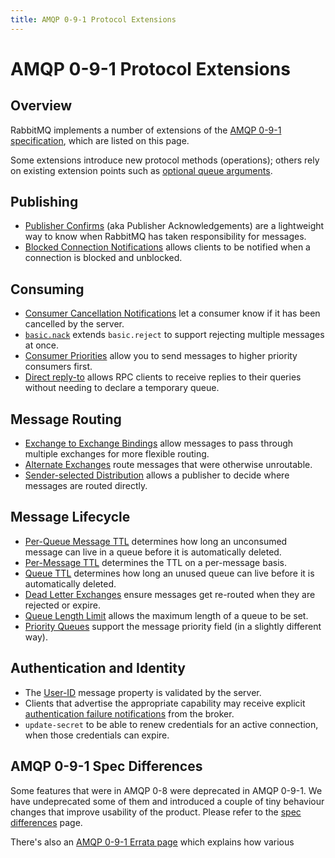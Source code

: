 ```yaml
---
title: AMQP 0-9-1 Protocol Extensions
---
```

<!--
Copyright (c) 2005-2025 Broadcom. All Rights Reserved. The term "Broadcom" refers to Broadcom Inc. and/or its subsidiaries.

All rights reserved. This program and the accompanying materials
are made available under the terms of the under the Apache License,
Version 2.0 (the "License”); you may not use this file except in compliance
with the License. You may obtain a copy of the License at

https://www.apache.org/licenses/LICENSE-2.0

Unless required by applicable law or agreed to in writing, software
distributed under the License is distributed on an "AS IS" BASIS,
WITHOUT WARRANTIES OR CONDITIONS OF ANY KIND, either express or implied.
See the License for the specific language governing permissions and
limitations under the License.
-->

# AMQP 0-9-1 Protocol Extensions

## Overview

RabbitMQ implements a number of extensions of the
[AMQP 0-9-1 specification](https://github.com/rabbitmq/amqp-0.9.1-spec/),
which are listed on this page.

Some extensions introduce new protocol methods (operations); others rely on existing
extension points such as [optional queue arguments](./queues#optional-arguments).

## Publishing

 * [Publisher Confirms](./confirms) (aka Publisher Acknowledgements) are a lightweight way to know when
   RabbitMQ has taken responsibility for messages.
 * [Blocked Connection Notifications](./connection-blocked)
   allows clients to be notified when a connection is blocked and unblocked.

## Consuming

 * [Consumer Cancellation Notifications](./consumer-cancel) let a consumer know if it has been cancelled by the server.
 * [`basic.nack`](./nack) extends `basic.reject` to support rejecting multiple messages at once.
 * [Consumer Priorities](./consumer-priority) allow you to send messages to higher priority consumers first.
 * [Direct reply-to](./direct-reply-to) allows RPC clients to receive replies to their queries without needing
   to declare a temporary queue.

## Message Routing

 * [Exchange to Exchange Bindings](./e2e) allow
   messages to pass through multiple exchanges for more flexible routing.
 * [Alternate Exchanges](./ae) route messages that were otherwise unroutable.
 * [Sender-selected Distribution](./sender-selected) allows a publisher to decide where messages
   are routed directly.

## Message Lifecycle

 * [Per-Queue Message TTL](./ttl#per-queue-message-ttl)
   determines how long an unconsumed message can live in a queue before
   it is automatically deleted.
 * [Per-Message TTL](./ttl#per-message-ttl-in-publishers) determines the TTL on a per-message basis.
 * [Queue TTL](./ttl#queue-ttl) determines how
   long an unused queue can live before it is automatically deleted.
 * [Dead Letter Exchanges](./dlx) ensure messages get re-routed when they are rejected or expire.
 * [Queue Length Limit](./maxlength) allows the maximum length of a queue to be set.
 * [Priority Queues](./priority) support the message priority field (in a slightly different way).

## Authentication and Identity

 * The [User-ID](./validated-user-id) message property is validated by the server.
 * Clients that advertise the appropriate capability may receive
   explicit [authentication failure notifications](./auth-notification) from the broker.
 * `update-secret` to be able to renew credentials for an active connection, when those credentials can expire.


## AMQP 0-9-1 Spec Differences

Some features that were in AMQP 0-8 were deprecated in AMQP
0-9-1. We have undeprecated some of them and introduced a
couple of tiny behaviour changes that improve usability of
the product. Please refer to the [spec differences](./spec-differences) page.

There's also an [AMQP 0-9-1 Errata page](/amqp-0-9-1-errata) which explains how various
